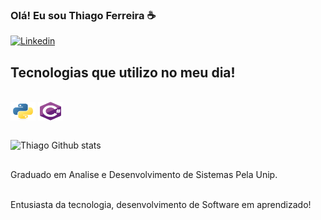 
### Olá! Eu sou Thiago Ferreira  ☕

[![Linkedin](https://img.shields.io/badge/LinkedIn-4B0082?style=for-the-badge&logo=linkedin&logoColor=white)](https://www.linkedin.com/in/thiagofprado/)
## Tecnologias que utilizo no meu dia!
<div style="display: inline_block"><br/>
 <img align="center" alt="Rafa-Python" height="30" width="40" src="https://raw.githubusercontent.com/devicons/devicon/master/icons/python/python-original.svg">
  <img align="center" alt="Rafa-Csharp" height="30" width="40" src="https://raw.githubusercontent.com/devicons/devicon/master/icons/csharp/csharp-original.svg">
 </div><br/>

![Thiago Github stats](https://github-readme-stats.vercel.app/api?username=thiagoferreiradoprado&theme=radical)

 ##

 <div> 

 
 Graduado em Analise e Desenvolvimento de Sistemas Pela Unip.</div><br/>
 Entusiasta da tecnologia, desenvolvimento de Software em aprendizado!

 
